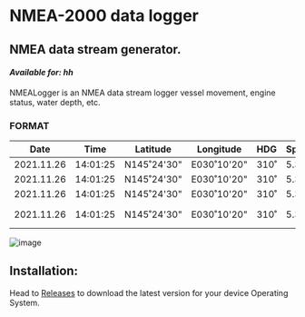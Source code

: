 # NMEA-2000 data logger

## NMEA data stream generator.

#### _Available for: hh_

NMEALogger is an NMEA data stream logger vessel movement, engine status, water depth, etc.

### FORMAT

Date | Time | Latitude | Longitude | HDG | Speed | SOG | COG | TWS | TWA | AWS |AWA| Jib | Spi | Reef | Skipper
---------- | -------- | ----------- | ----------- | --- | ----- | ----- | ---- |---| ------ | ---- | ---- | ---- | ---- |--- | ----
2021.11.26 | 14:01:25 | N145˚24'30" | E030˚10'20" | 310˚| 5.3kn | 4.2kn | 305˚ | 12.1kn | 182˚ | 5.1|212˚| -    |  A2  |  1  | András
2021.11.26 | 14:01:25 | N145˚24'30" | E030˚10'20" | 310˚| 5.3kn | 4.2kn | 305˚ | 12.1kn | 182˚ | 5.1|212˚| J2    | -  |    | Cruising
2021.11.26 | 14:01:25 | N145˚24'30" | E030˚10'20" | 310˚| 5.3kn | 4.2kn | 305˚ | 12.1kn | 182˚ | 5.1|212˚|    |  A4  |  1  | Iskander
2021.11.26 | 14:01:25 | N145˚24'30" | E030˚10'20" | 310˚| 5.3kn | 4.2kn | 305˚ | 12.1kn | 182˚ | 5.1|212˚| Code0 |  -  |  1  | Васька Performance

![image](https://user-images.githubusercontent.com/38519157/75314330-55c95380-58af-11ea-887c-392dcccbea3a.png)



Installation:
-------------


Head to [Releases](https://github.com/panaaj/nmeasimulator/releases) to download the latest version for
your device Operating System.

